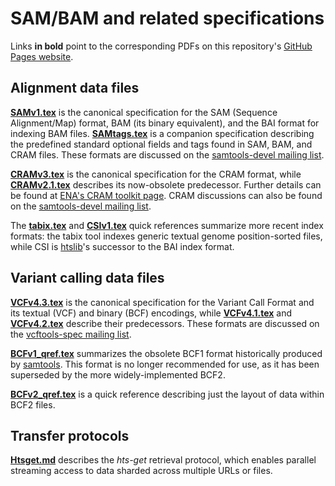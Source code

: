 SAM/BAM and related specifications
==================================

Links **in bold** point to the corresponding PDFs on this repository's [GitHub Pages website][hts-specs].

Alignment data files
--------------------

**[SAMv1.tex]** is the canonical specification for the SAM (Sequence Alignment/Map) format, BAM (its binary equivalent), and the BAI format for indexing BAM files.
**[SAMtags.tex]** is a companion specification describing the predefined standard optional fields and tags found in SAM, BAM, and CRAM files.
These formats are discussed on the [samtools-devel mailing list][samdev-ml].

**[CRAMv3.tex]** is the canonical specification for the CRAM format, while **[CRAMv2.1.tex]** describes its now-obsolete predecessor.
Further details can be found at [ENA's CRAM toolkit page][ena-cram].
CRAM discussions can also be found on the [samtools-devel mailing list][samdev-ml].

The **[tabix.tex]** and **[CSIv1.tex]** quick references summarize more recent index formats: the tabix tool indexes generic textual genome position-sorted files, while CSI is [htslib]'s successor to the BAI index format.

Variant calling data files
--------------------------

**[VCFv4.3.tex]** is the canonical specification for the Variant Call Format and its textual (VCF) and binary (BCF) encodings, while **[VCFv4.1.tex]** and **[VCFv4.2.tex]** describe their predecessors.
These formats are discussed on the [vcftools-spec mailing list][vcfspec-ml].

**[BCFv1_qref.tex]** summarizes the obsolete BCF1 format historically produced by [samtools].  This format is no longer recommended for use, as it has been superseded by the more widely-implemented BCF2.

**[BCFv2_qref.tex]** is a quick reference describing just the layout of data within BCF2 files.

Transfer protocols
------------------

**[Htsget.md]** describes the _hts-get_ retrieval protocol, which enables parallel streaming access to data sharded across multiple URLs or files.

[SAMv1.tex]:    http://samtools.github.io/hts-specs/SAMv1.pdf
[SAMtags.tex]:  http://samtools.github.io/hts-specs/SAMtags.pdf
[CRAMv2.1.tex]: http://samtools.github.io/hts-specs/CRAMv2.1.pdf
[CRAMv3.tex]:   http://samtools.github.io/hts-specs/CRAMv3.pdf
[CSIv1.tex]:    http://samtools.github.io/hts-specs/CSIv1.pdf
[tabix.tex]:    http://samtools.github.io/hts-specs/tabix.pdf
[VCFv4.1.tex]:  http://samtools.github.io/hts-specs/VCFv4.1.pdf
[VCFv4.2.tex]:  http://samtools.github.io/hts-specs/VCFv4.2.pdf
[VCFv4.3.tex]:  http://samtools.github.io/hts-specs/VCFv4.3.pdf
[BCFv1_qref.tex]: http://samtools.github.io/hts-specs/BCFv1_qref.pdf
[BCFv2_qref.tex]: http://samtools.github.io/hts-specs/BCFv2_qref.pdf
[Htsget.md]:    http://samtools.github.io/hts-specs/htsget.html

[ena-cram]:   http://www.ebi.ac.uk/ena/about/cram_toolkit
[htslib]:     https://github.com/samtools/htslib
[samtools]:   https://github.com/samtools/samtools
[hts-specs]:  http://samtools.github.io/hts-specs/

[samdev-ml]:  https://lists.sourceforge.net/lists/listinfo/samtools-devel
[vcfspec-ml]: https://lists.sourceforge.net/lists/listinfo/vcftools-spec

<!-- vim:set linebreak: -->

